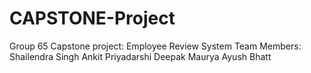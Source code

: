 # CAPSTONE-Project
 Group 65 Capstone project: Employee Review System
 Team Members: 
 Shailendra Singh
 Ankit Priyadarshi
 Deepak Maurya
 Ayush Bhatt
 
